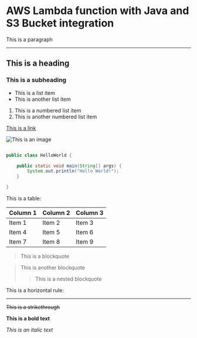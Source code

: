 # AWS Lambda function with Java and S3 Bucket integration

This is a paragraph

---

## This is a heading

### This is a subheading

* This is a list item
* This is another list item

1. This is a numbered list item
2. This is another numbered list item

[This is a link](https://www.google.com)

![This is an image](https://www.google.com/images/branding/googlelogo/1x/googlelogo_color_272x92dp.png)

```java

public class HelloWorld {

    public static void main(String[] args) {
        System.out.println("Hello World!");
    }

}

```


This is a table:

| Column 1 | Column 2 | Column 3 |
|----------|----------|----------|
| Item 1   | Item 2   | Item 3   |
| Item 4   | Item 5   | Item 6   |
| Item 7   | Item 8   | Item 9   |

> This is a blockquote

> This is another blockquote
>
>> This is a nested blockquote

This is a horizontal rule:

---

~~This is a strikethrough~~

**This is a bold text**

*This is an italic text*
